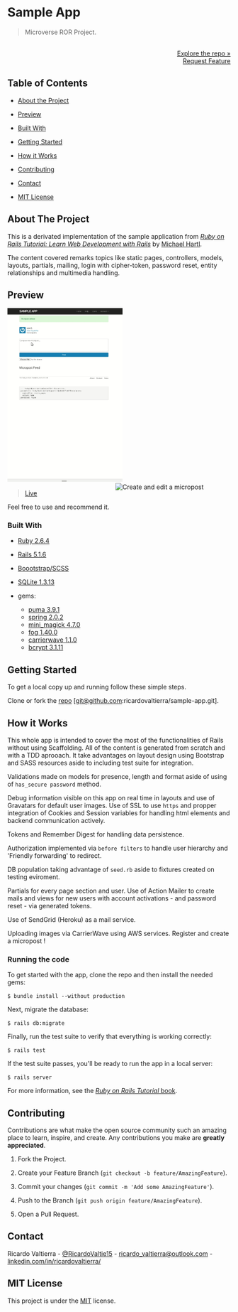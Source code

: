 # Sample App

> Microverse ROR Project.

<p align="right">
  <br>
  <a href="https://github.com/ricardovaltierra/sample-app">Explore the repo »</a>
  <br>
  <a href="https://github.com/ricardovaltierra/sample-app/issues">Request Feature</a>
</p>

## Table of Contents

* [About the Project](#about-the-project)

* [Preview](#preview)

* [Built With](#built-with)

* [Getting Started](#getting-started)

* [How it Works](#how-it-works)

* [Contributing](#contributing)

* [Contact](#contact)

* [MIT License](#mit-license)

## About The Project

This is a derivated implementation of the sample application from [*Ruby on Rails Tutorial:
Learn Web Development with Rails*](https://www.railstutorial.org/)
by [Michael Hartl](http://www.michaelhartl.com/).

The content covered remarks topics like static pages, controllers, models, layouts, partials, mailing, login with cipher-token, password reset, entity relationships and multimedia handling.

## Preview

<img src="./app/assets/images/usage1.gif" alt="Create and edit a user" width="260" /> <img src="./app/assets/images/usage2.gif" alt="Create and edit a micropost" width="260" align="right" />

> [Live](https://mv-sample-app.herokuapp.com/)

Feel free to use and recommend it.

### Built With

* [Ruby 2.6.4](https://www.ruby-lang.org/en/news/2019/08/28/ruby-2-6-4-released/)

* [Rails 5.1.6](https://rubygems.org/gems/rails/versions/5.1.6)

* [Boootstrap/SCSS](https://github.com/twbs/bootstrap-rubygem)

* [SQLite 1.3.13](https://rubygems.org/gems/sqlite3/versions/1.3.13)

* gems:
    * [puma 3.9.1](https://rubygems.org/gems/puma)
    * [spring 2.0.2](https://rubygems.org/gems/spring)
    * [mini_magick 4.7.0](https://github.com/minimagick/minimagick)
    * [fog 1.40.0](https://rubygems.org/gems/fog/versions/1.38.0)
    * [carrierwave 1.1.0](https://rubygems.org/gems/carrierwave)
    * [bcrypt 3.1.11](https://rubygems.org/gems/bcrypt)

## Getting Started

To get a local copy up and running follow these simple steps.

Clone or fork the <a href="https://github.com/ricardovaltierra/sample-app">repo</a> [git@github.com:ricardovaltierra/sample-app.git].

## How it Works

This whole app is intended to cover the most of the functionalities of Rails without using Scaffolding. All of the content is generated from scratch and with a TDD aprooach. It take advantages on layout design using Bootstrap and SASS resources  aside to including test suite for integration.

Validations made on models for presence, length and format aside of using of `has_secure password` method. 

Debug information visible on this app on real time in layouts and use of Gravatars for default user images. Use of SSL to use `https` and propper integration of Cookies and Session variables for handling html elements and backend communication actively.

Tokens and Remember Digest for handling data persistence.

Authorization implemented via `before filters` to handle user hierarchy and 'Friendly forwarding' to redirect.

DB population taking advantage of `seed.rb` aside to fixtures created on testing eviroment.

Partials for every page section and user. Use of Action Mailer to create mails and views for new users with account activations - and password reset - via generated tokens.

Use of SendGrid (Heroku) as a mail service.

Uploading images via CarrierWave using AWS services. Register and create a micropost !

### Running the code


To get started with the app, clone the repo and then install the needed gems:

```
$ bundle install --without production
```

Next, migrate the database:

```
$ rails db:migrate
```

Finally, run the test suite to verify that everything is working correctly:

```
$ rails test
```

If the test suite passes, you'll be ready to run the app in a local server:

```
$ rails server
```

For more information, see the
[*Ruby on Rails Tutorial* book](https://www.railstutorial.org/book).

## Contributing

Contributions are what make the open source community such an amazing place to learn, inspire, and create. Any contributions you make are **greatly appreciated**.

1. Fork the Project.

2. Create your Feature Branch (`git checkout -b feature/AmazingFeature`).

3. Commit your changes (`git commit -m 'Add some AmazingFeature'`).

4. Push to the Branch (`git push origin feature/AmazingFeature`).

5. Open a Pull Request.

## Contact

Ricardo Valtierra - [@RicardoValtie15](https://twitter.com/RicardoValtie15) - ricardo_valtierra@outlook.com  - [linkedin.com/in/ricardovaltierra/](https://www.linkedin.com/in/ricardovaltierra/)

## MIT License

This project is under the [MIT](LICENSE) license.
